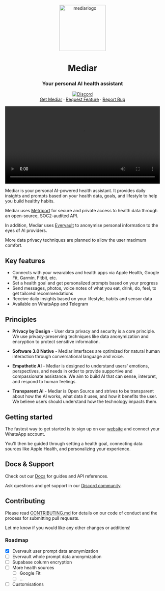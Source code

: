 
<p align="center">

<img width="150" alt="mediarlogo" src="https://github.com/louis030195/mediar/assets/25003283/ef2e6639-483a-46f6-ae75-907f71add5b2">

<h1 align="center">Mediar</h1>  

<h3 align="center">Your personal AI health assistant</h3>

<p align="center">
<a href="https://discord.gg/pFKpxYpZEa"><img alt="Discord" src="https://img.shields.io/discord/1134978992932401264?color=green&style=for-the-badge"></a>
<br>  
<a href="https://mediar.com/signup">Get Mediar</a> ·
<a href="https://github.com/louis030195/mediar/issues/new?assignees=&labels=enhancement">Request Feature</a> ·  
<a href="https://github.com/louis030195/mediar/issues/new?assignees=&labels=bug">Report Bug</a>


<video 
  style="display: flex; justify-content: center;"
  src='https://github.com/louis030195/mediar/assets/25003283/2472b511-e225-4794-b6c0-9b64f2d806ea.mp4' width="100%"/>


</p>

</p>

Mediar is your personal AI-powered health assistant. It provides daily insights and prompts based on your health data, goals, and lifestyle to help you build healthy habits. 

Mediar uses [Metriport](https://metriport.com) for secure and private access to health data through an open-source, SOC2-audited API.

In addition, Mediar uses [Evervault](https://evervault.com/) to anonymise personal information to the eyes of AI providers.

More data privacy techniques are planned to allow the user maximum comfort.

## Key features

- Connects with your wearables and health apps via Apple Health, Google Fit, Garmin, Fitbit, etc.
- Set a health goal and get personalized prompts based on your progress  
- Send messages, photos, voice notes of what you eat, drink, do, feel, to get tailored recommendations
- Receive daily insights based on your lifestyle, habits and sensor data
- Available on WhatsApp and Telegram

## Principles

- **Privacy by Design** - User data privacy and security is a core principle. We use privacy-preserving techniques like data anonymization and encryption to protect sensitive information. 

- **Software 3.0 Native** - Mediar interfaces are optimized for natural human interaction through conversational language and voice.

- **Empathetic AI** - Mediar is designed to understand users' emotions, perspectives, and needs in order to provide supportive and compassionate assistance. We aim to build AI that can sense, interpret, and respond to human feelings.

- **Transparent AI** - Mediar is Open Source and strives to be transparent about how the AI works, what data it uses, and how it benefits the user. We believe users should understand how the technology impacts them.

## Getting started

The fastest way to get started is to sign up on our [website](https://mediar.ai/signin) and connect your WhatsApp account.

You'll then be guided through setting a health goal, connecting data sources like Apple Health, and personalizing your experience.

## Docs & Support 

Check out our [Docs](https://docs.mediar.com) for guides and API references.

Ask questions and get support in our [Discord community](https://discord.gg/pFKpxYpZEa).

## Contributing

Please read [CONTRIBUTING.md](https://github.com/mediar/mediar/CONTRIBUTING.md) for details on our code of conduct and the process for submitting pull requests.

Let me know if you would like any other changes or additions!

### Roadmap

- [x] Evervault user prompt data anonymization 
- [ ] Evervault whole prompt data anonymization 
- [ ] Supabase column encryption
- [ ] More health sources
  - [ ] Google Fit
  - [ ] ...
- [ ] Customisations
